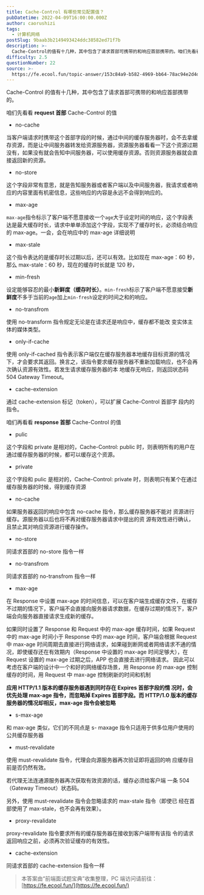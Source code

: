 ```yaml
---
title: Cache-Control 有哪些常见配置值？
pubDatetime: 2022-04-09T16:00:00.000Z
author: caorushizi
tags:
  - 计算机网络
postSlug: 9baab3b2149493424ddc38582ed71f7b
description: >-
  Cache-Control的值有十几种，其中包含了请求首部可携带的和响应首部携带的。咱们先看看**request首部**Cache-Control的值*no-cache当客户端请求时携带这个首部字段的
difficulty: 2.5
questionNumber: 22
source: >-
  https://fe.ecool.fun/topic-answer/153c84a9-b582-4969-bb64-78ac94e2d4d0?orderBy=updateTime&order=desc&tagId=16
---
```


Cache-Control 的值有十几种，其中包含了请求首部可携带的和响应首部携带的。

咱们先看看 **request 首部** Cache-Control 的值

- no-cache

当客户端请求时携带这个首部字段的时候，通过中间的缓存服务器时，会不去拿缓存资源，而是让中间服务器转发给资源服务器，资源服务器看看一下这个资源过期没有，如果没有就会告知中间服务器，可以使用缓存资源。否则资源服务器就会直接返回新的资源。

- no-store

这个字段非常有意思，就是告知服务器或者客户端以及中间服务器，我请求或者响应的内容里面有机密信息，这些响应的内容是永远不会得到响应的。

- max-age

`max-age`指令标示了客户端不愿意接收一个`age`大于设定时间的响应，这个字段表达是最大缓存时长，请求中单单添加这个字段，实现不了缓存时长，必须结合响应的 max-age。一会，会在响应中的 max-age 详细说明

- max-stale

这个指令表达的是缓存时长过期以后，还可以有效。比如现在 max-age：60 秒，那么 max-stale：60 秒，现在的缓存时长就是 120 秒，

- min-fresh

设定能够容忍的最小**新鲜度（缓存时长）**。`min-fresh`标示了客户端不愿意接受**新鲜度**不多于当前的`age`加上`min-fresh`设定的时间之和的响应。

- no-transfrom

使用 no-transform 指令规定无论是在请求还是响应中，缓存都不能改 变实体主体的媒体类型。

- only-if-cache

使用 only-if-cached 指令表示客户端仅在缓存服务器本地缓存目标资源的情况下，才会要求其返回。换言之，该指令要求缓存服务器不重新加载响应，也不会再次确认资源有效性。若发生请求缓存服务器的本 地缓存无响应，则返回状态码 504 Gateway Timeout。

- cache-extension

通过 cache-extension 标记（token），可以扩展 Cache-Control 首部字 段内的指令。

咱们再看看 **response 首部** Cache-Control 的值

- pulic

这个字段和 private 是相对的，Cache-Control: public 时，则表明所有的用户在通过缓存服务器的时候，都可以缓存这个资源。

- private

这个字段和 pulic 是相对的，Cache-Control: private 时，则表明只有某个在通过缓存服务器的时候，得到缓存资源

- no-cache

如果服务器返回的响应中包含 no-cache 指令，那么缓存服务器不能对 资源进行缓存。源服务器以后也将不再对缓存服务器请求中提出的资 源有效性进行确认，且禁止其对响应资源进行缓存操作。

- no-store

同请求首部的 no-store 指令一样

- no-transfrom

同请求首部的 no-transfrom 指令一样

- max-age

在 Response 中设置 max-age 的时间信息，可以在客户端生成缓存文件，在缓存不过期的情况下，客户端不会直接向服务器请求数据，在缓存过期的情况下，客户端会向服务器直接请求生成新的缓存。

如果同时设置了 Response 和 Request 中的 max-age 缓存时间，如果 Request 中的 max-age 时间小于 Response 中的 max-age 时间，客户端会根据 Request 中 max-age 时间周期去直接进行网络请求，如果碰到断网或者网络请求不通的情况，即使缓存还在有效期内（Response 中设置的 max-age 时间足够大），在 Request 设置的 max-age 过期之后，APP 也会直接去进行网络请求。 因此可以考虑在客户端的设计中一个和好的网络缓存场景，用 Response 的 max-age 控制缓存的时间，用 Request 中 max-age 控制刷新的时间和机制

**应用 HTTP/1.1 版本的缓存服务器遇到同时存在 Expires 首部字段的情 况时，会优先处理 max-age 指令，而忽略掉 Expires 首部字段。而 HTTP/1.0 版本的缓存服务器的情况却相反，max-age 指令会被忽略**

- s-max-age

和 max-age 类似，它们的不同点是 s- maxage 指令只适用于供多位用户使用的公共缓存服务器

- must-revalidate

使用 must-revalidate 指令，代理会向源服务器再次验证即将返回的响 应缓存目前是否仍然有效。

若代理无法连通源服务器再次获取有效资源的话，缓存必须给客户端 一条 504（Gateway Timeout）状态码。

另外，使用 must-revalidate 指令会忽略请求的 max-stale 指令（即使已 经在首部使用了 max-stale，也不会再有效果）。

- proxy-revalidate

proxy-revalidate 指令要求所有的缓存服务器在接收到客户端带有该指 令的请求返回响应之前，必须再次验证缓存的有效性。

- cache-extension

同请求首部的 cache-extension 指令一样

> 本答案由“前端面试题宝典”收集整理，PC 端访问请前往： [https://fe.ecool.fun/](https://fe.ecool.fun/)
